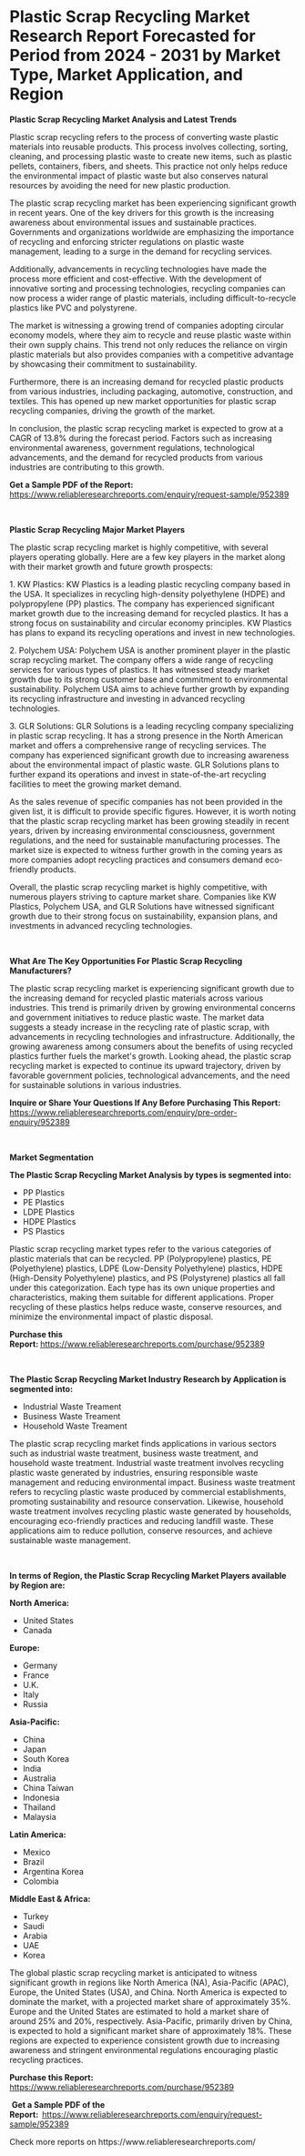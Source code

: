 <p><h1>Plastic Scrap Recycling Market Research Report Forecasted for Period from 2024 -  2031 by Market Type, Market Application, and Region</h1></p><p><strong>Plastic Scrap Recycling Market Analysis and Latest Trends</strong></p>
<p><p>Plastic scrap recycling refers to the process of converting waste plastic materials into reusable products. This process involves collecting, sorting, cleaning, and processing plastic waste to create new items, such as plastic pellets, containers, fibers, and sheets. This practice not only helps reduce the environmental impact of plastic waste but also conserves natural resources by avoiding the need for new plastic production.</p><p>The plastic scrap recycling market has been experiencing significant growth in recent years. One of the key drivers for this growth is the increasing awareness about environmental issues and sustainable practices. Governments and organizations worldwide are emphasizing the importance of recycling and enforcing stricter regulations on plastic waste management, leading to a surge in the demand for recycling services.</p><p>Additionally, advancements in recycling technologies have made the process more efficient and cost-effective. With the development of innovative sorting and processing technologies, recycling companies can now process a wider range of plastic materials, including difficult-to-recycle plastics like PVC and polystyrene.</p><p>The market is witnessing a growing trend of companies adopting circular economy models, where they aim to recycle and reuse plastic waste within their own supply chains. This trend not only reduces the reliance on virgin plastic materials but also provides companies with a competitive advantage by showcasing their commitment to sustainability.</p><p>Furthermore, there is an increasing demand for recycled plastic products from various industries, including packaging, automotive, construction, and textiles. This has opened up new market opportunities for plastic scrap recycling companies, driving the growth of the market.</p><p>In conclusion, the plastic scrap recycling market is expected to grow at a CAGR of 13.8% during the forecast period. Factors such as increasing environmental awareness, government regulations, technological advancements, and the demand for recycled products from various industries are contributing to this growth.</p></p>
<p><strong>Get a Sample PDF of the Report:&nbsp;</strong> <a href="https://www.reliableresearchreports.com/enquiry/request-sample/952389">https://www.reliableresearchreports.com/enquiry/request-sample/952389</a></p>
<p>&nbsp;</p>
<p><strong>Plastic Scrap Recycling Major Market Players</strong></p>
<p><p>The plastic scrap recycling market is highly competitive, with several players operating globally. Here are a few key players in the market along with their market growth and future growth prospects:</p><p>1. KW Plastics: KW Plastics is a leading plastic recycling company based in the USA. It specializes in recycling high-density polyethylene (HDPE) and polypropylene (PP) plastics. The company has experienced significant market growth due to the increasing demand for recycled plastics. It has a strong focus on sustainability and circular economy principles. KW Plastics has plans to expand its recycling operations and invest in new technologies.</p><p>2. Polychem USA: Polychem USA is another prominent player in the plastic scrap recycling market. The company offers a wide range of recycling services for various types of plastics. It has witnessed steady market growth due to its strong customer base and commitment to environmental sustainability. Polychem USA aims to achieve further growth by expanding its recycling infrastructure and investing in advanced recycling technologies.</p><p>3. GLR Solutions: GLR Solutions is a leading recycling company specializing in plastic scrap recycling. It has a strong presence in the North American market and offers a comprehensive range of recycling services. The company has experienced significant growth due to increasing awareness about the environmental impact of plastic waste. GLR Solutions plans to further expand its operations and invest in state-of-the-art recycling facilities to meet the growing market demand.</p><p>As the sales revenue of specific companies has not been provided in the given list, it is difficult to provide specific figures. However, it is worth noting that the plastic scrap recycling market has been growing steadily in recent years, driven by increasing environmental consciousness, government regulations, and the need for sustainable manufacturing processes. The market size is expected to witness further growth in the coming years as more companies adopt recycling practices and consumers demand eco-friendly products.</p><p>Overall, the plastic scrap recycling market is highly competitive, with numerous players striving to capture market share. Companies like KW Plastics, Polychem USA, and GLR Solutions have witnessed significant growth due to their strong focus on sustainability, expansion plans, and investments in advanced recycling technologies.</p></p>
<p>&nbsp;</p>
<p><strong>What Are The Key Opportunities For Plastic Scrap Recycling Manufacturers?</strong></p>
<p><p>The plastic scrap recycling market is experiencing significant growth due to the increasing demand for recycled plastic materials across various industries. This trend is primarily driven by growing environmental concerns and government initiatives to reduce plastic waste. The market data suggests a steady increase in the recycling rate of plastic scrap, with advancements in recycling technologies and infrastructure. Additionally, the growing awareness among consumers about the benefits of using recycled plastics further fuels the market's growth. Looking ahead, the plastic scrap recycling market is expected to continue its upward trajectory, driven by favorable government policies, technological advancements, and the need for sustainable solutions in various industries.</p></p>
<p><strong>Inquire or Share Your Questions If Any Before Purchasing This Report:</strong> <a href="https://www.reliableresearchreports.com/enquiry/pre-order-enquiry/952389">https://www.reliableresearchreports.com/enquiry/pre-order-enquiry/952389</a></p>
<p>&nbsp;</p>
<p><strong>Market Segmentation</strong></p>
<p><strong>The Plastic Scrap Recycling Market Analysis by types is segmented into:</strong></p>
<p><ul><li>PP Plastics</li><li>PE Plastics</li><li>LDPE Plastics</li><li>HDPE Plastics</li><li>PS Plastics</li></ul></p>
<p><p>Plastic scrap recycling market types refer to the various categories of plastic materials that can be recycled. PP (Polypropylene) plastics, PE (Polyethylene) plastics, LDPE (Low-Density Polyethylene) plastics, HDPE (High-Density Polyethylene) plastics, and PS (Polystyrene) plastics all fall under this categorization. Each type has its own unique properties and characteristics, making them suitable for different applications. Proper recycling of these plastics helps reduce waste, conserve resources, and minimize the environmental impact of plastic disposal.</p></p>
<p><strong>Purchase this Report:&nbsp;</strong><a href="https://www.reliableresearchreports.com/purchase/952389">https://www.reliableresearchreports.com/purchase/952389</a></p>
<p>&nbsp;</p>
<p><strong>The Plastic Scrap Recycling Market Industry Research by Application is segmented into:</strong></p>
<p><ul><li>Industrial Waste Treament</li><li>Business Waste Treament</li><li>Household Waste Treament</li></ul></p>
<p><p>The plastic scrap recycling market finds applications in various sectors such as industrial waste treatment, business waste treatment, and household waste treatment. Industrial waste treatment involves recycling plastic waste generated by industries, ensuring responsible waste management and reducing environmental impact. Business waste treatment refers to recycling plastic waste produced by commercial establishments, promoting sustainability and resource conservation. Likewise, household waste treatment involves recycling plastic waste generated by households, encouraging eco-friendly practices and reducing landfill waste. These applications aim to reduce pollution, conserve resources, and achieve sustainable waste management.</p></p>
<p>&nbsp;</p>
<p><strong>In terms of Region, the Plastic Scrap Recycling Market Players available by Region are:</strong></p>
<p>
    <p> <strong> North America: </strong>
        <ul>
            <li>United States</li>
            <li>Canada</li>
        </ul>
        </p> 
    <p> <strong> Europe: </strong>
        <ul>
            <li>Germany</li>
            <li>France</li>
            <li>U.K.</li>
            <li>Italy</li>
            <li>Russia</li>
        </ul>
        </p> 
    <p> <strong> Asia-Pacific: </strong>
        <ul>
            <li>China</li>
            <li>Japan</li>
            <li>South Korea</li>
            <li>India</li>
            <li>Australia</li>
            <li>China Taiwan</li>
            <li>Indonesia</li>
            <li>Thailand</li>
            <li>Malaysia</li>
        </ul>
        </p> 
    <p> <strong> Latin America: </strong>
        <ul>
            <li>Mexico</li>
            <li>Brazil</li>
            <li>Argentina Korea</li>
            <li>Colombia</li>
        </ul>
        </p> 
    <p> <strong> Middle East & Africa: </strong>
        <ul>
            <li>Turkey</li>
            <li>Saudi</li>
            <li>Arabia</li>
            <li>UAE</li>
            <li>Korea</li>
        </ul>
    </p>
    </p>
<p><p>The global plastic scrap recycling market is anticipated to witness significant growth in regions like North America (NA), Asia-Pacific (APAC), Europe, the United States (USA), and China. North America is expected to dominate the market, with a projected market share of approximately 35%. Europe and the United States are estimated to hold a market share of around 25% and 20%, respectively. Asia-Pacific, primarily driven by China, is expected to hold a significant market share of approximately 18%. These regions are expected to experience consistent growth due to increasing awareness and stringent environmental regulations encouraging plastic recycling practices.</p></p>
<p><strong>Purchase this Report: </strong><a href="https://www.reliableresearchreports.com/purchase/952389">https://www.reliableresearchreports.com/purchase/952389</a></p>
<p>&nbsp;<strong>Get a Sample PDF of the Report:&nbsp;&nbsp;</strong><a href="https://www.reliableresearchreports.com/enquiry/request-sample/952389">https://www.reliableresearchreports.com/enquiry/request-sample/952389</a></p>
<p><strong></strong></p>
<p>Check more reports on https://www.reliableresearchreports.com/</p>